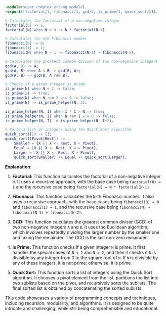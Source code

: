 ```erlang
-module(super_complex_erlang_module).
-export([factorial/1, fibonacci/1, gcd/2, is_prime/1, quick_sort/1]).

% Calculates the factorial of a non-negative integer
factorial(0) -> 1;
factorial(N) when N > 0 -> N * factorial(N-1).

% Calculates the nth Fibonacci number
fibonacci(0) -> 0;
fibonacci(1) -> 1;
fibonacci(N) when N > 1 -> fibonacci(N-1) + fibonacci(N-2).

% Calculates the greatest common divisor of two non-negative integers
gcd(A, 0) -> A;
gcd(A, B) when A < B -> gcd(B, A);
gcd(A, B) -> gcd(B, A rem B).

% Checks if a given integer is prime
is_prime(N) when N < 2 -> false;
is_prime(2) -> true;
is_prime(N) when N rem 2 =:= 0 -> false;
is_prime(N) -> is_prime_helper(N, 3).

is_prime_helper(N, I) when I * I > N -> true;
is_prime_helper(N, I) when N rem I =:= 0 -> false;
is_prime_helper(N, I) -> is_prime_helper(N, I+2).

% Sorts a list of integers using the Quick Sort algorithm
quick_sort([]) -> [];
quick_sort([Pivot|Rest]) ->
    Smaller = [X || X <- Rest, X < Pivot],
    Equal = [X || X <- Rest, X =:= Pivot],
    Larger = [X || X <- Rest, X > Pivot],
    quick_sort(Smaller) ++ Equal ++ quick_sort(Larger).
```

**Explanation:**

1. **Factorial:** This function calculates the factorial of a non-negative integer `N`. It uses a recursive approach, with the base case being `factorial(0) = 1` and the recursive case being `factorial(N) = N * factorial(N-1)`.

2. **Fibonacci:** This function calculates the `N`-th Fibonacci number. It also uses a recursive approach, with the base cases being `fibonacci(0) = 0` and `fibonacci(1) = 1`, and the recursive case being `fibonacci(N) = fibonacci(N-1) + fibonacci(N-2)`.

3. **GCD:** This function calculates the greatest common divisor (GCD) of two non-negative integers `A` and `B`. It uses the Euclidean algorithm, which involves repeatedly dividing the larger number by the smaller one and taking the remainder. The GCD is the last non-zero remainder.

4. **Is Prime:** This function checks if a given integer `N` is prime. It first handles the special cases of `N < 2` and `N = 2`, and then it checks if `N` is divisible by any integer from 3 to the square root of `N`. If `N` is divisible by any of these integers, it is not prime; otherwise, it is prime.

5. **Quick Sort:** This function sorts a list of integers using the Quick Sort algorithm. It chooses a pivot element from the list, partitions the list into two sublists based on the pivot, and recursively sorts the sublists. The final sorted list is obtained by concatenating the sorted sublists.

This code showcases a variety of programming concepts and techniques, including recursion, modularity, and algorithms. It is designed to be quite intricate and challenging, while still being comprehensible and educational.